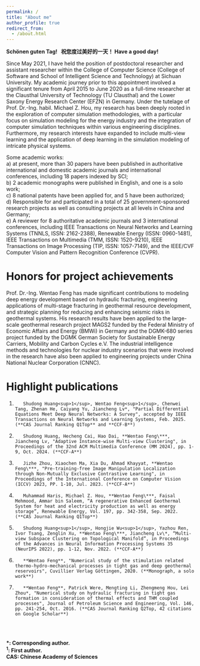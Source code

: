 ```yaml
---
permalink: /
title: "About me"
author_profile: true
redirect_from: 
  - /about.html
---
```

**Schönen guten Tag!&nbsp;&nbsp;&nbsp;祝您度过美好的一天！&nbsp;Have a good day!**

Since May 2021, I have held the position of postdoctoral researcher and assistant researcher within the College of Computer Science (College of Software and School of Intelligent Science and Technology) at Sichuan University. My academic journey prior to this appointment involved a significant tenure from April 2015 to June 2020 as a full-time researcher at the Clausthal University of Technology (TU Clausthal) and the Lower Saxony Energy Research Center (EFZN) in Germany. Under the tutelage of Prof. Dr.-Ing. habil. Michael Z. Hou, my research has been deeply rooted in the exploration of computer simulation methodologies, with a particular focus on simulation modeling for the energy industry and the integration of computer simulation techniques within various engineering disciplines. Furthermore, my research interests have expanded to include multi-view learning and the application of deep learning in the simulation modeling of intricate physical systems.

Some academic works: <br>
a) at present, more than 30 papers have been published in authoritative international and domestic academic journals and international conferences, including 18 papers indexed by SCI; <br>
b) 2 academic monographs were published in English, and one is a solo work; <br>
c) 8 national patents have been applied for, and 5 have been authorized; <br> 
d) Responsible for and participated in a total of 25 government-sponsored research projects as well as consulting projects at all levels in China and Germany; <br> 
e) A reviewer for 8 authoritative academic journals and 3 international conferences, including IEEE Transactions on Neural Networks and Learning Systems (TNNLS, ISSN: 2162-2388), Renewable Energy (ISSN: 0960-1481), IEEE Transactions on Multimedia (TMM, ISSN: 1520-9210), IEEE Transactions on Image Processing (TIP, ISSN: 1057-7149), and the IEEE/CVF Computer Vision and Pattern Recognition Conference (CVPR).


Honors for project achievements
======
Prof. Dr.-Ing. Wentao Feng has made significant contributions to modeling deep energy development based on hydraulic fracturing, engineering applications of multi-stage fracturing in geothermal resource development, and strategic planning for reducing and enhancing seismic risks in geothermal systems. His research results have been applied to the large-scale geothermal research project MAGS2 funded by the Federal Ministry of Economic Affairs and Energy (BMWi) in Germany and the DGMK-680 series project funded by the DGMK German Society for Sustainable Energy Carriers, Mobility and Carbon Cycles e.V. The industrial intelligence methods and technologies for nuclear industry scenarios that were involved in the research have also been applied to engineering projects under China National Nuclear Corporation (CNNC).

Highlight publications
======
1.        Shudong Huang<sup>1</sup>, Wentao Feng<sup>1</sup>, Chenwei Tang, Zhenan He, Caiyang Yu, Jiancheng Lv*, "Partial Differential Equations Meet Deep Neural Networks: A Survey", accepted by IEEE Transactions on Neural Networks and Learning Systems, Feb. 2025. (**CAS Journal Ranking Q1Top** and **CCF-B**)

2.        Shudong Huang, Hecheng Cai, Hao Dai, **Wentao Feng\***, Jiancheng Lv, "Adaptive Instance-wise Multi-view Clustering", in Proceedings of the 32nd ACM Multimedia Conference (MM 2024), pp. 1-9, Oct. 2024. (**CCF-A**)

3.        Jizhe Zhou, Xiaochen Ma, Xia Du, Ahmad Khayyat, **Wentao Feng\***, "Pre-training-free Image Manipulation Localization through Non-Mutually Exclusive Contrastive Learning", in Proceedings of the International Conference on Computer Vision (ICCV) 2023, PP. 1-10, Jul. 2023. (**CCF-A**)

4.        Muhammad Haris, Michael Z. Hou, **Wentao Feng\***, Faisal Mehmood, Ammar bin Saleem, “A regenerative Enhanced Geothermal System for heat and electricity production as well as energy storage”, Renewable Energy, Vol. 197, pp. 342-358, Sep. 2022. (**CAS Journal Ranking Q1Top**)

5.        Shudong Huang<sup>1</sup>, Hongjie Wu<sup>1</sup>, Yazhou Ren, Ivor Tsang, Zenglin Xu, **Wentao Feng\***, Jiancheng Lv\*, “Multi-view Subspace Clustering on Topological Manifold”, in Proceedings of the Advances in Neural Information Processing Systems 35 (NeurIPS 2022), pp. 1-12, Nov. 2022. (**CCF-A**)

6.        **Wentao Feng**, "Numerical study of the stimulation related thermo-hydro-mechanical processes in tight gas and deep geothermal reservoirs", Cuvillier Verlag Göttingen, 2020. (**Monograph, a solo work**)

7.        **Wentao Feng**, Patrick Were, Mengting Li, Zhengmeng Hou, Lei Zhou*, "Numerical study on hydraulic fracturing in tight gas formation in consideration of thermal effects and THM coupled processes", Journal of Petroleum Science and Engineering, Vol. 146, pp. 241-254, Oct. 2016. (**CAS Journal Ranking Q2Top, 42 citations on Google Scholar**)
<br>
<br> 

**\*: Corresponding author.**<br>**<sup>1</sup>: First author.** <br> **CAS: Chinese Academy of Sciences**
